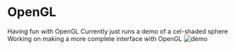 OpenGL
======

Having fun with OpenGL
Currently just runs a demo of a cel-shaded sphere
Working on making a more complete interface with OpenGL
![demo](https://raw.github.com/jkevin1/OpenGL/master/sphere.png)
